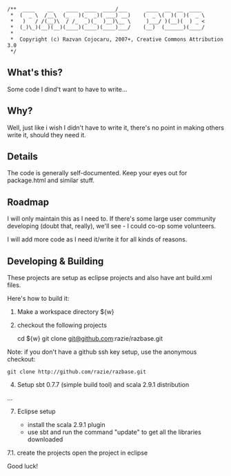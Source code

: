     /**  ____    __    ____  ____  ____/___      ____  __  __  ____
     *  (  _ \  /__\  (_   )(_  _)( ___) __)    (  _ \(  )(  )(  _ \
     *   )   / /(__)\  / /_  _)(_  )__)\__ \     )___/ )(__)(  ) _ <
     *  (_)\_)(__)(__)(____)(____)(____)___/    (__)  (______)(____/
     *                      
     *  Copyright (c) Razvan Cojocaru, 2007+, Creative Commons Attribution 3.0
     */

What's this?
------------
Some code I dind't want to have to write...


Why?
----
Well, just like i wish I didn't have to write it, there's no point in making others write it, should they need it. 


Details
-------
The code is generally self-documented. Keep your eyes out for package.html and similar stuff.


Roadmap
-------
I will only maintain this as I need to. If there's some large user community developing (doubt that, really), 
we'll see - I could co-op some volunteers.

I will add more code as I need it/write it for all kinds of reasons.


Developing & Building
---------------------

These projects are setup as eclipse projects and also have ant build.xml files.

Here's how to build it:

1. Make a workspace directory ${w}
2. checkout the following projects

   cd ${w}
   git clone git@github.com:razie/razbase.git

Note: if you don't have a github ssh key setup, use the anonymous checkout:

    git clone http://github.com/razie/razbase.git

4. Setup sbt 0.7.7 (simple build tool) and scala 2.9.1 distribution

... 

7. Eclipse setup

   * install the scala 2.9.1 plugin 
   * use sbt and run the command "update" to get all the libraries downloaded
   
7.1. create the projects
   open the project in eclipse


Good luck!

